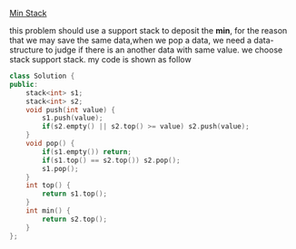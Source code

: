 [Min Stack](https://leetcode.com/problems/min-stack/description/)

this problem should use a support stack to deposit the **min**, for the reason that we may save the same data,when we pop a data,
 we need a data-structure to judge if there is an another data with same value. we choose stack support stack. 
my code is shown as follow
``` c++
class Solution {
public:
    stack<int> s1;
    stack<int> s2;
    void push(int value) {
        s1.push(value);
        if(s2.empty() || s2.top() >= value) s2.push(value);
    }
    void pop() {
        if(s1.empty()) return;
        if(s1.top() == s2.top()) s2.pop();
        s1.pop();
    }
    int top() {
        return s1.top();
    }
    int min() {
        return s2.top();
    }
};
```
